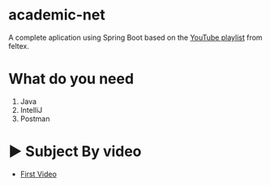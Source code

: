 # academic-net
A complete aplication using Spring Boot based on the [YouTube playlist](https://www.youtube.com/watch?v=WKL_BrUfe9Q&list=PLoBE72jMC_aKiM7hg-o_JxaWJvxiBBLo2) from feltex. 

# What do you need
 1. Java
 2. IntelliJ
 3. Postman

# :arrow_forward: Subject By video

- [First Video](VIDEO1.md)






